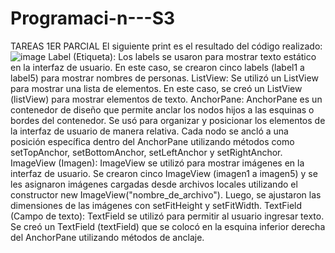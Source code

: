 # Programaci-n---S3
TAREAS 1ER PARCIAL
El siguiente print es el resultado del código realizado:
![image](https://github.com/josesamaniego14/Programaci-n---S3/assets/169215284/295dee10-61b2-437b-8420-58ab791f2282)
Label (Etiqueta): Los labels se usaron para mostrar texto estático en la interfaz de usuario. En este caso, se crearon cinco labels (label1 a label5) para mostrar nombres de personas.
ListView: Se utilizó un ListView para mostrar una lista de elementos. En este caso, se creó un ListView (listView) para mostrar elementos de texto.
AnchorPane: AnchorPane es un contenedor de diseño que permite anclar los nodos hijos a las esquinas o bordes del contenedor. Se usó para organizar y posicionar los elementos de la interfaz de usuario de manera relativa. Cada nodo se ancló a una posición específica dentro del AnchorPane utilizando métodos como setTopAnchor, setBottomAnchor, setLeftAnchor y setRightAnchor.
ImageView (Imagen): ImageView se utilizó para mostrar imágenes en la interfaz de usuario. Se crearon cinco ImageView (imagen1 a imagen5) y se les asignaron imágenes cargadas desde archivos locales utilizando el constructor new ImageView("nombre_de_archivo"). Luego, se ajustaron las dimensiones de las imágenes con setFitHeight y setFitWidth.
TextField (Campo de texto): TextField se utilizó para permitir al usuario ingresar texto. Se creó un TextField (textField) que se colocó en la esquina inferior derecha del AnchorPane utilizando métodos de anclaje.
